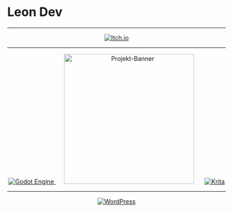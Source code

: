 # Leon Dev

---

<p align="center">
  <a href="https://leon-dev.itch.io/">
    <img src="https://img.shields.io/badge/itch.io-%23FF0B34.svg?logo=Itch.io&logoColor=white" alt="Itch.io">
  </a>
</p>

---

<p align="center">
  <a href="#">
    <img src="https://img.shields.io/badge/Godot-%23FFFFFF.svg?logo=godot-engine" alt="Godot Engine">
  </a>
  <span>&nbsp;&nbsp;&nbsp;&nbsp;</span>
  <img src="https://media.giphy.com/media/ly3tQYHmXMsCI/giphy.gif" alt="Projekt-Banner" width="300">
  <span>&nbsp;&nbsp;&nbsp;&nbsp;</span>
  <a href="#">
    <img src="https://img.shields.io/badge/Krita-203759?logo=krita&logoColor=EEF37B" alt="Krita">
  </a>
</p>

---

<p align="center">
  <a href="#">
    <img src="https://img.shields.io/badge/WordPress-%2321759B.svg?logo=wordpress&logoColor=white" alt="WordPress">
  </a>
</p>
